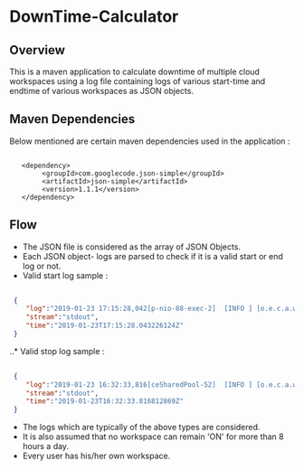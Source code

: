 # DownTime-Calculator
 

 ## Overview

 This is a maven application to calculate downtime of multiple cloud workspaces using a log file containing logs of various 
 start-time and endtime of various workspaces as JSON objects.

 ## Maven Dependencies 

 Below mentioned are certain maven dependencies used in the application :

````maven
   
   <dependency>
	    <groupId>com.googlecode.json-simple</groupId>
	    <artifactId>json-simple</artifactId>
	    <version>1.1.1</version>
   </dependency>

````
 
 ## Flow

 * The JSON file is considered as the array of JSON Objects.
 * Each JSON object- logs are parsed to check if it is a valid start or end log or not.
 * Valid start log sample : 

````json
 
 {
 	"log":"2019-01-23 17:15:28,042[p-nio-88-exec-2]  [INFO ] [o.e.c.a.w.s.WorkspaceRuntimes 321]   - Starting workspace 'poorna/deepak' with id 'workspacen5qas1f5m0crizs1' by user 'deepak'\n",
 	"stream":"stdout",
 	"time":"2019-01-23T17:15:28.043226124Z"
 }

````
 ..* Valid stop log sample :

````json
 
 {
 	"log":"2019-01-23 16:32:33,816[ceSharedPool-52]  [INFO ] [o.e.c.a.w.s.WorkspaceRuntimes 476]   - Workspace 'poorna/nilu' with id    'workspaceok2mizvju50cbc0c' stopped by user 'activity-checker'\n",
 	"stream":"stdout",
 	"time":"2019-01-23T16:32:33.816812869Z"
 }

````
* The logs which are typically of the above types are considered.
* It is also assumed that no workspace can remain 'ON' for more than 8 hours a day.
* Every user has his/her own workspace. 
